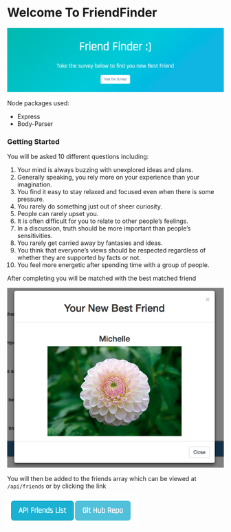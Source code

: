 # Welcome To FriendFinder 
![FriendFinder banner](./app/images/banner.png)

Node packages used:
* Express
* Body-Parser

### Getting Started
You will be asked 10 different questions including: 

1. Your mind is always buzzing with unexplored ideas and plans.
2. Generally speaking, you rely more on your experience than your imagination.
3. You find it easy to stay relaxed and focused even when there is some pressure.
4. You rarely do something just out of sheer curiosity.
5. People can rarely upset you.
6. It is often difficult for you to relate to other people’s feelings.
7. In a discussion, truth should be more important than people’s sensitivities.
8. You rarely get carried away by fantasies and ideas.
9. You think that everyone’s views should be respected regardless of whether they    are supported by facts or not.
10. You feel more energetic after spending time with a group of people.

After completing you will be matched with the best matched friend

![modal](./app/images/modal.png)

You will then be added to the friends array which can be viewed at `/api/friends` or by clicking the link

![buttons](./app/images/buttons.png)